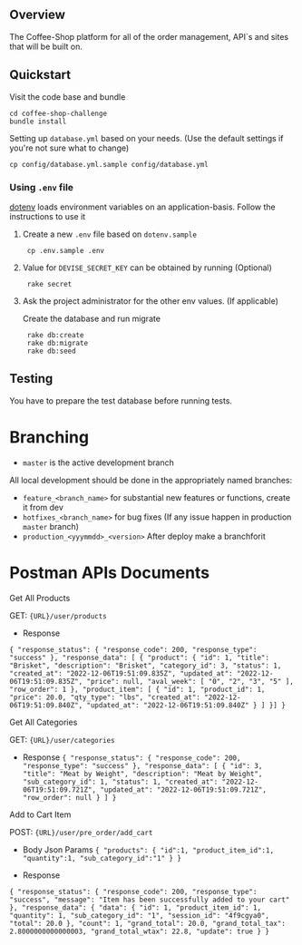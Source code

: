 ## Overview
The Coffee-Shop platform for all of the order management, API´s and sites that will be built on.


## Quickstart
Visit the code base and bundle

    cd coffee-shop-challenge
    bundle install

Setting up `database.yml` based on your needs. (Use the default settings if you're not sure what to change)

    cp config/database.yml.sample config/database.yml

### Using `.env` file

[dotenv](https://github.com/bkeepers/dotenv "dotenv") loads environment variables on an application-basis. Follow the instructions to use it

1. Create a new `.env` file based on `dotenv.sample`

        cp .env.sample .env

2. Value for `DEVISE_SECRET_KEY` can be obtained by running (Optional)

        rake secret

3. Ask the project administrator for the other env values. (If applicable)

	Create the database and run migrate

	    rake db:create
	    rake db:migrate
	    rake db:seed


## Testing
You have to prepare the test database before running tests.

# Branching

* `master` is the active development branch

All local development should be done in the appropriately named branches:

* `feature_<branch_name>` for substantial new features or functions, create it from dev
* `hotfixes_<branch_name>` for bug fixes (If any issue happen in production `master` branch)
* `production_<yyymmdd>_<version>` After deploy make a branchforit 


# Postman APIs Documents

Get All Products
 
 GET: `{URL}/user/products`

 * Response

 `{
    "response_status": {
        "response_code": 200,
        "response_type": "success"
    },
    "response_data": [
        {
            "product": {
                "id": 1,
                "title": "Brisket",
                "description": "Brisket",
                "category_id": 3,
                "status": 1,
                "created_at": "2022-12-06T19:51:09.835Z",
                "updated_at": "2022-12-06T19:51:09.835Z",
                "price": null,
                "aval_week": [
                    "0",
                    "2",
                    "3",
                    "5"
                ],
                "row_order": 1
            },
            "product_item": [
                {
                    "id": 1,
                    "product_id": 1,
                    "price": 20.0,
                    "qty_type": "lbs",
                    "created_at": "2022-12-06T19:51:09.840Z",
                    "updated_at": "2022-12-06T19:51:09.840Z"
                }
            ]
        }]
  }`

Get All Categories
 
 GET: `{URL}/user/categories`

  * Response
  `{
    "response_status": {
        "response_code": 200,
        "response_type": "success"
    },
    "response_data": [
        {
            "id": 3,
            "title": "Meat by Weight",
            "description": "Meat by Weight",
            "sub_category_id": 1,
            "status": 1,
            "created_at": "2022-12-06T19:51:09.721Z",
            "updated_at": "2022-12-06T19:51:09.721Z",
            "row_order": null
        }
      ]
   }`



Add to Cart Item
 
 POST: `{URL}/user/pre_order/add_cart`

 * Body Json Params
 `{
 	"products": {
    "id":1,
    "product_item_id":1,
    "quantity":1,
    "sub_category_id":"1"
    }
  }`

 * Response

 `{
    "response_status": {
        "response_code": 200,
        "response_type": "success",
        "message": "Item has been successfully added to your cart"
    },
    "response_data": {
        "data": {
            "id": 1,
            "product_item_id": 1,
            "quantity": 1,
            "sub_category_id": "1",
            "session_id": "4f9cgya0",
            "total": 20.0
        },
        "count": 1,
        "grand_total": 20.0,
        "grand_total_tax": 2.8000000000000003,
        "grand_total_wtax": 22.8,
        "update": true
    }
}`